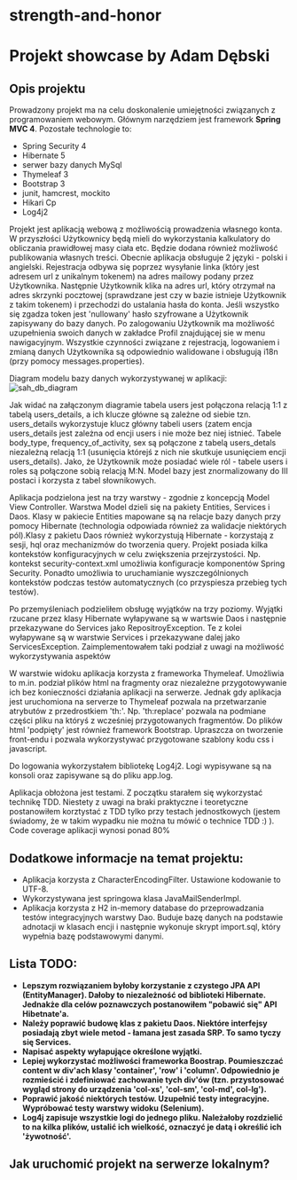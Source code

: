 # strength-and-honor

<h1><strong>Projekt showcase by Adam Dębski</strong></h1>
<h2>Opis projektu</h2>

Prowadzony projekt ma na celu doskonalenie umiejętności związanych z programowaniem webowym. Głównym narzędziem jest framework <strong>Spring MVC 4</strong>.
Pozostałe technologie to:
<ul>
  <li>Spring Security 4</li>
  <li>Hibernate 5</li>
  <li>serwer bazy danych MySql</li>
  <li>Thymeleaf 3</li>
  <li>Bootstrap 3</li>
  <li>junit, hamcrest, mockito</li>
  <li>Hikari Cp</li>
  <li>Log4j2</li>
</ul>
<p>Projekt jest aplikacją webową z możliwością prowadzenia własnego konta. W przyszłości Użytkownicy będą mieli do wykorzystania kalkulatory do 
obliczania prawidłowej masy ciała etc. Będzie dodana również możliwość publikowania własnych treści. Obecnie aplikacja obsługuje 2 języki - polski
i angielski. Rejestracja odbywa się poprzez wysyłanie linka (który jest adresem url z unikalnym tokenem) na adres mailowy podany przez Użytkownika.
Następnie Użytkownik klika na adres url, który otrzymał na adres skrzynki pocztowej (sprawdzane jest czy w bazie istnieje Użytkownik z takim tokenem)
i przechodzi do ustalania hasła do konta. Jeśli wszystko się zgadza token jest 'nullowany' hasło szyfrowane a Użytkownik zapisywany 
do bazy danych. Po zalogowaniu Użytkownik ma możliwość uzupełnienia swoich danych w zakładce Profil znajdującej sie w menu nawigacyjnym.
Wszystkie czynności związane z rejestracją, logowaniem i zmianą danych Użytkownika są odpowiednio walidowane i obsługują i18n (przy pomocy messages.properties).</p>

Diagram modelu bazy danych wykorzystywanej w aplikacji:
![sah_db_diagram](https://user-images.githubusercontent.com/20265160/34764530-1c8bb542-f5ef-11e7-9dea-78ca59d6d1b3.png)
<p>Jak widać na załączonym diagramie tabela users jest połączona relacją 1:1 z tabelą users_details, a ich klucze główne są zależne od siebie
tzn. users_details wykorzystuje klucz główny tabeli users (zatem encja users_details jest zależna od encji users i nie może bez niej istnieć. Tabele body_type, frequency_of_activity, sex są połączone z tabelą users_detals niezależną relacją 1:1 (usunięcia którejś z nich nie skutkuje usunięciem encji users_details). Jako, że Użytkownik może posiadać wiele ról - tabele users i roles są połączone sobią relacją M:N. Model bazy jest znormalizowany do III postaci i korzysta z tabel słownikowych.</p>

<p>Aplikacja podzielona jest na trzy warstwy - zgodnie z koncepcją Model View Controller. Warstwa Model dzieli się na pakiety Entities, Services i Daos. Klasy w pakiecie Entities mapowane są na relacje bazy danych przy pomocy Hibernate (technologia odpowiada również za walidacje niektórych pól).Klasy z pakietu Daos również wykorzystują Hibernate - korzystają z sesji, hql oraz mechanizmów do tworzenia query. Projekt posiada kilka kontekstów konfiguracyjnych w celu zwiększenia przejrzystości. Np. kontekst security-context.xml umożliwia konfiguracje komponentów Spring Security. Ponadto umożliwia to uruchamianie wyszczególnionych kontekstów podczas testów automatycznych (co przyspiesza przebieg tych testów).</p>

<p>Po przemyśleniach podzieliłem obsługę wyjątków na trzy poziomy. Wyjątki rzucane przez klasy Hibernate wyłapywane są w wartswie Daos i następnie przekazywane do Services jako RepositroyException. Te z kolei wyłapywane są w warstwie Services i przekazywane dalej jako ServicesException. Zaimplementowałem taki podział z uwagi na możliwość wykorzystywania aspektów</p>

<p>W warstwie widoku aplikacja korzysta z frameworka Thymeleaf. Umożliwia to m.in. podział plików html na fragmenty oraz niezależne przygotowywanie ich bez konieczności działania aplikacji na serwerze. Jednak gdy aplikacja jest uruchomiona na serverze to Thymeleaf pozwala na przetwarzanie atrybutów z przedrostkiem 'th:'. Np. 'th:replace' pozwala na podmiane części pliku na któryś z wcześniej przygotowanych fragmentów. Do plików html 'podpięty' jest również framework Bootstrap. Upraszcza on tworzenie front-endu i pozwala wykorzystywać przygotowane szablony kodu css i javascript.</p>

<p>Do logowania wykorzystałem bibliotekę Log4j2. Logi wypisywane są na konsoli oraz zapisywane są do pliku app.log.</p>

<p>Aplikacja obłożona jest testami. Z początku starałem się wykorzystać technikę TDD. Niestety z uwagi na braki praktyczne i teoretyczne postanowiłem korztystać z TDD tylko przy testach jednostkowych (jestem świadomy, że w takim wypadku nie można tu mówić o technice TDD :) ). Code coverage aplikacji wynosi ponad 80%</p>

<h2>Dodatkowe informacje na temat projektu: </h2>
<ul>
  <li>Aplikacja korzysta z CharacterEncodingFilter. Ustawione kodowanie to UTF-8.</li>
  <li>Wykorzystywana jest springowa klasa JavaMailSenderImpl.</li>
  <li>Aplikacja korzysta z H2 in-memory database do przeprowadzania testów integracyjnych warstwy Dao. Buduje bazę danych na podstawie adnotacji w klasach encji i następnie wykonuje skrypt import.sql, który wypełnia bazę podstawowymi danymi.</li>
</ul>

<h2>Lista TODO:</h2>
<strong>
  <ul>
    <li>Lepszym rozwiązaniem byłoby korzystanie z czystego JPA API (EntityManager). Dałoby to niezależność od biblioteki Hibernate. Jednakże dla celów poznawczych postanowiłem "pobawić się" API Hibetnate'a.
    </li>
    <li>Należy poprawić budowę klas z pakietu Daos. Niektóre interfejsy posiadają zbyt wiele metod - łamana jest zasada SRP. To samo tyczy się Services.</li>
    <li>
      Napisać aspekty wyłapujące określone wyjątki.
    </li>
     <li>
      Lepiej wykorzystać możliwości frameworka Boostrap. Poumieszczać content w div'ach klasy 'container', 'row' i 'column'. Odpowiednio je rozmieścić i zdefiniować zachowanie tych div'ów (tzn. przystosować wygląd strony do urządzenia 'col-xs', 'col-sm', 'col-md', col-lg').
    </li>
    <li>
      Poprawić jakość niektórych testów. Uzupełnić testy integracyjne. Wypróbować testy warstwy widoku (Selenium).
    </li>
     <li>
      Log4j zapisuje wszystkie logi do jednego pliku. Należałoby rozdzielić to na kilka plików, ustalić ich wielkość, oznaczyć je datą i określić ich 'żywotność'.
    </li>
  </ul>
</strong>

<h2>Jak uruchomić projekt na serwerze lokalnym?</h2>
